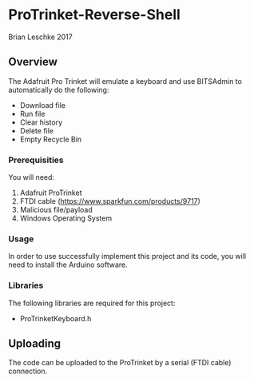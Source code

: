 # ProTrinket-Reverse-Shell

Brian Leschke 2017

## **Overview**

The Adafruit Pro Trinket will emulate a keyboard and use BITSAdmin to automatically do the following:

   * Download file
   * Run file
   * Clear history
   * Delete file
   * Empty Recycle Bin

### **Prerequisities**

You will need:

1. Adafruit ProTrinket
2. FTDI cable (https://www.sparkfun.com/products/9717)
3. Malicious file/payload
4. Windows Operating System

### **Usage**

In order to use successfully implement this project and its code, you will need to install the Arduino software.
    
### **Libraries**

The following libraries are required for this project:
    
  * ProTrinketKeyboard.h
        
## **Uploading**

The code can be uploaded to the ProTrinket by a serial (FTDI cable) connection. 
